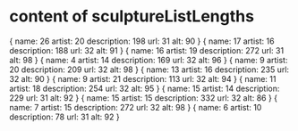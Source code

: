 # content of sculptureListLengths
{
  name: 26
  artist: 20
  description: 198
  url: 31
  alt: 90
}
{
  name: 17
  artist: 16
  description: 188
  url: 32
  alt: 91
}
{
  name: 16
  artist: 19
  description: 272
  url: 31
  alt: 98
}
{
  name: 4
  artist: 14
  description: 169
  url: 32
  alt: 96
}
{
  name: 9
  artist: 20
  description: 209
  url: 32
  alt: 98
}
{
  name: 13
  artist: 16
  description: 235
  url: 32
  alt: 90
}
{
  name: 9
  artist: 21
  description: 113
  url: 32
  alt: 94
}
{
  name: 11
  artist: 18
  description: 254
  url: 32
  alt: 95
}
{
  name: 15
  artist: 14
  description: 229
  url: 31
  alt: 92
}
{
  name: 15
  artist: 15
  description: 332
  url: 32
  alt: 86
}
{
  name: 7
  artist: 15
  description: 272
  url: 32
  alt: 98
}
{
  name: 6
  artist: 10
  description: 78
  url: 31
  alt: 92
}
